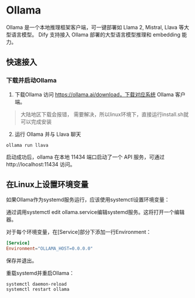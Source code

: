 # Ollama
Ollama 是一个本地推理框架客户端，可一键部署如 Llama 2, Mistral, Llava 等大型语言模型。 Dify 支持接入 Ollama 部署的大型语言模型推理和 embedding 能力。

## 快速接入

### 下载并启动Ollama
1. 下载Ollama
  访问 https://ollama.ai/download，下载对应系统 Ollama 客户端。
> 大陆地区下载会报错，
> 需要解决，所以linux环境下，直接运行install.sh就可以完成安装


2. 运行 Ollama 并与 Llava 聊天
```shell
ollama run llava
```
启动成功后，ollama 在本地 11434 端口启动了一个 API 服务，可通过 http://localhost:11434 访问。

## 在Linux上设置环境变量
如果Ollama作为systemd服务运行，应该使用systemctl设置环境变量：

通过调用systemctl edit ollama.service编辑systemd服务。这将打开一个编辑器。

对于每个环境变量，在[Service]部分下添加一行Environment：

```conf
[Service]
Environment="OLLAMA_HOST=0.0.0.0"
```
保存并退出。

重载systemd并重启Ollama：

```shell
systemctl daemon-reload
systemctl restart ollama
```
